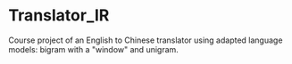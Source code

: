 # Translator_IR

Course project of an English to Chinese translator using adapted language models: bigram with a "window" and unigram.
